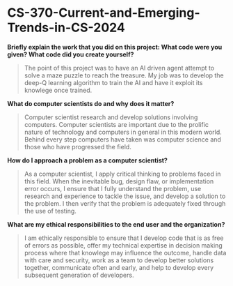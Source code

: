 # CS-370-Current-and-Emerging-Trends-in-CS-2024

**Briefly explain the work that you did on this project: What code were you given? What code did you create yourself?**

>The point of this project was to have an AI driven agent attempt to solve a maze puzzle to reach the treasure. My job was to develop the deep-Q learning algorithm to train the AI and have it exploit its knowlege once trained.

**What do computer scientists do and why does it matter?**

>Computer scientist research and develop solutions involving computers. Computer scientists are important due to the prolific nature of technology and computers in general in this modern world. Behind every step computers have taken was computer science and those who have progressed the field.

**How do I approach a problem as a computer scientist?**

>As a computer scientist, I apply critical thinking to problems faced in this field. When the inevitable bug, design flaw, or implementation error occurs, I ensure that I fully understand the problem, use research and experience to tackle the issue, and develop a solution to the problem. I then verify that the problem is adequately fixed through the use of testing.

**What are my ethical responsibilities to the end user and the organization?**

>I am ethically responsible to ensure that I develop code that is as free of errors as possible, offer my technical expertise in decision making process where that knowlege may influence the outcome, handle data with care and security, work as a team to develop better solutions together, communicate often and early, and help to develop every subsequent generation of developers.
